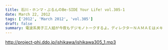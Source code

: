```yaml
---
title: 石川・ホンマ・ぶるんのBe-SIDE Your Life! vol.305-1
date: March 22, 2012
tags: ['2012', 'March 2012', 'vol.305']
draft: false
summary: 電波系男子三人組が今夜もデジモノトークするよ。ディレクターＮＡＭＡＥはメキシコに高飛びでおやすみです。メヒコ。代打Ｄビーチ
---
```


http://project-phi.ddo.jp/ishikawa/ishikawa305_1.mp3